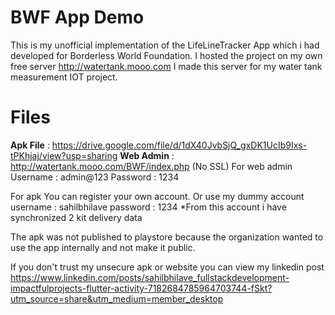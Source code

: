 # BWF App Demo
This is my unofficial implementation of the LifeLineTracker App which i had developed for Borderless World Foundation.
I hosted the project on my own free server http://watertank.mooo.com 
I made this server for my water tank measurement IOT project.


# Files
**Apk File** : https://drive.google.com/file/d/1dX40JvbSjQ_gxDK1UcIb9Ixs-tPKhjaj/view?usp=sharing
**Web Admin** : http://watertank.mooo.com/BWF/index.php    (No SSL)
For web admin
Username : admin@123
Password : 1234

For apk
You can register your own account.
Or use my dummy account
username : sahilbhilave
password : 1234
*From this account i have synchronized 2 kit delivery data

The apk was not published to playstore because the organization wanted to use the app internally and not make it public.

If you don't trust my unsecure apk or website you can view my linkedin post https://www.linkedin.com/posts/sahilbhilave_fullstackdevelopment-impactfulprojects-flutter-activity-7182684785964703744-fSkt?utm_source=share&utm_medium=member_desktop
